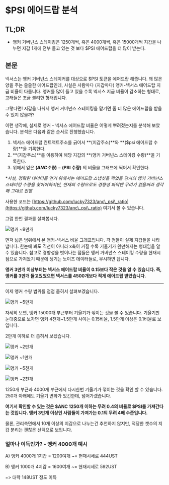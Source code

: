 # $PSI 에어드랍 분석

## **TL;DR**

* 앵커 거버넌스 스테이킹은 1250개씩, 혹은 4000개씩, 혹은 15000개씩 지갑을 나누면 지갑 1개에 전부 들고 있는 것 보다 $PSI 에어드랍을 더 많이 받는다.

## **본문**

넥서스는 앵커 거버넌스 스테이커를 대상으로 $PSI 토큰을 에어드랍 해줍니다. 꽤 많은 양을 주는 쏠쏠한 에어드랍인데, 사실은 사람마다 (지갑마다) 앵커-넥서스 에어드랍 지급 비율이 다릅니다. 앵커를 많이 들고 있을 수록 넥서스 지급 비율이 감소하는 형태로, 고래들은 조금 불리한 형태입니다.

그렇다면! 지갑을 나눠서 앵커 거버넌스 스테이킹을 맡기면 좀 더 많은 에어드랍을 받을 수 있지 않을까?&#x20;

이런 생각에, 실제로 앵커 - 넥서스 에어드랍 비율은 어떻게 뿌려졌는지를 분석해 보았습니다. 분석은 다음과 같은 순서로 진행했습니다.

1. 넥서스 에어드랍 컨트랙트주소를 긁어서 **(지갑주소)**와 **($psi 에어드랍 수량)**을 기록한다.
2. **(지갑주소)**를 이용하여 해당 지갑의 **(앵커 거버넌스 스테이킹 수량)**을 기록한다.
3. 위에서 얻은 **($ANC 수량) - ($PSI 수량)** 의 비율을 그래프에 찍어서 확인한다.

_\*사실, 정확한 데이터를 얻기 위해서는 에어드랍 스냅샷을 찍었을 당시의 앵커 거버넌스 스테이킹 수량을 찾아야하지만, 현재의 수량으로도 경향성 파악엔 무리가 없을꺼라 생각해 그대로 진행_

사용한 코드는 [https://github.com/lucky7323/anc\_psi\_ratio](https://github.com/lucky7323/anc\_psi\_ratio) 여기서 볼 수 있습니다.

그럼 한번 결과를 살펴봅시다.

![앵커 \~9만개](../../.gitbook/assets/result\_90000\_11000.png)

먼저 넓은 범위에서 본 앵커-넥서스 비율 그래프입니다. 각 점들이 실제 지갑들을 나타냅니다. 한눈에 봐도 직선이 아니라 x축이 커질 수록 기울기가 완만해지는 형태임을 알 수 있습니다. 참고로 경향성을 벗어나는 점들은 앵커 거버넌스 스테이킹 수량을 현재시점으로 가져왔기 때문에 생기는 노이즈 데이터들로, 무시하면 됩니다.

**앵커 3만개 이상부터는 넥서스 에어드랍 비율이 0.15보다 작은 것을 알 수 있습니다. 즉, 앵커를 3만개 들고있었으면 넥서스를 4500개보다 적게 에어드랍 받았습니다.**

****

이제 앵커 수량 범위를 점점 좁혀서 살펴보겠습니다.

![앵커 \~5만개](../../.gitbook/assets/result\_50000\_7000.png)

자세히 보면, 앵커 15000개 부근부터 기울기가 꺾이는 것을 볼 수 있습니다. 기울기만 눈대중으로 보자면 앵커 4천개\~1.5만개 사이는 0.15비율, 1.5만개 이상은 0.1비율로 보입니다.

2만개 이하로 더 좁혀서 보겠습니다.

![앵커 \~2만개](../../.gitbook/assets/result\_20000\_6000.png)

![앵커 \~1만개](../../.gitbook/assets/result\_10000\_5000.png)

![앵커 \~5천개](../../.gitbook/assets/result\_5000\_4000.png)

![앵커 \~2천개](../../.gitbook/assets/result\_2000\_1500.png)

1250개 부근과 4000개 부근에서 다시한번 기울기가 꺾이는 것을 확인 할 수 있습니다. 250개 아래에도 기울기 변화가 있긴한데, 넘어가겠습니다.

**여기서 확인할 수 있는 것은 $ANC 1250개 이하는 무려 0.4의 비율로 $PSI를 가져간다는 것입니다. 앵커 3만개 이상인 사람들이 가져가는 0.1의 무려 4배 수준입니다.**

물론, 관리측면에서 10개 이상의 지갑으로 나누는건 추천하지 않지만, 적당한 갯수의 지갑 분리는 괜찮은 선택으로 보입니다.

### 얼마나 이득인가? - 앵커 4000개 예시

A) 앵커 4000개 1지갑 = 1200여개 \~= 현재시세로 444UST

B) 앵커 1000개 4지갑 = 1600여개 \~= 현재시세로 592UST

\=> 대략 148UST 정도 이득



